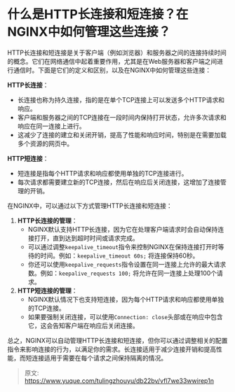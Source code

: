 # 什么是HTTP长连接和短连接？在NGINX中如何管理这些连接？

HTTP长连接和短连接是关于客户端（例如浏览器）和服务器之间的连接持续时间的概念。它们在网络通信中起着重要作用，尤其是在Web服务器和客户端之间进行通信时。下面是它们的定义和区别，以及在NGINX中如何管理这些连接：



**HTTP长连接**：

+ 长连接也称为持久连接，指的是在单个TCP连接上可以发送多个HTTP请求和响应。
+ 客户端和服务器之间的TCP连接在一段时间内保持打开状态，允许多次请求和响应在同一连接上进行。
+ 这减少了连接的建立和关闭开销，提高了性能和响应时间，特别是在需要加载多个资源的网页中。



**HTTP短连接**：

+ 短连接是指每个HTTP请求和响应都使用单独的TCP连接进行。
+ 每次请求都需要建立新的TCP连接，然后在响应后关闭连接，这增加了连接管理的开销。



在NGINX中，可以通过以下方式管理HTTP长连接和短连接：

1.  **HTTP长连接的管理**： 
    - NGINX默认支持HTTP长连接，因为它在处理客户端请求时会自动保持连接打开，直到达到超时时间或请求完成。
    - 可以通过调整`keepalive_timeout`指令来控制NGINX在保持连接打开时等待的时间。例如：`keepalive_timeout 60s;` 将连接保持60秒。
    - 你还可以使用`keepalive_requests`指令设置在同一连接上允许的最大请求数。例如：`keepalive_requests 100;` 将允许在同一连接上处理100个请求。
2.  **HTTP短连接的管理**： 
    - NGINX默认情况下也支持短连接，因为每个HTTP请求和响应都使用单独的TCP连接。
    - 如果要强制关闭连接，可以使用`Connection: close`头部或在响应中包含它，这会告知客户端在响应后关闭连接。



总之，NGINX可以自动管理HTTP长连接和短连接，但你可以通过调整相关的配置指令来影响连接的行为，以满足你的需求。长连接适用于减少连接开销和提高性能，而短连接适用于需要在每个请求之间保持隔离的情况。



> 原文: <https://www.yuque.com/tulingzhouyu/db22bv/vfl7we33wwirep1n>